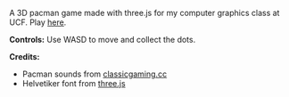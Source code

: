 A 3D pacman game made with three.js for my computer graphics class at UCF. Play [here](https://butchler.github.io/Pacman-3D).

**Controls:** Use WASD to move and collect the dots.

**Credits:**

* Pacman sounds from [classicgaming.cc](http://www.classicgaming.cc/classics/pacman/sounds.php)
* Helvetiker font from [three.js](https://github.com/mrdoob/three.js/tree/master/examples/fonts)

